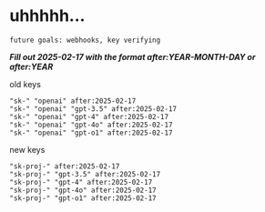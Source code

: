 # uhhhhh...

`future goals: webhooks, key verifying`



***Fill out 2025-02-17 with the format after:YEAR-MONTH-DAY or after:YEAR***

old keys
```
"sk-" "openai" after:2025-02-17
"sk-" "openai" "gpt-3.5" after:2025-02-17
"sk-" "openai" "gpt-4" after:2025-02-17
"sk-" "openai" "gpt-4o" after:2025-02-17
"sk-" "openai" "gpt-o1" after:2025-02-17
```

new keys
```
"sk-proj-" after:2025-02-17
"sk-proj-" "gpt-3.5" after:2025-02-17
"sk-proj-" "gpt-4" after:2025-02-17
"sk-proj-" "gpt-4o" after:2025-02-17
"sk-proj-" "gpt-o1" after:2025-02-17
```
